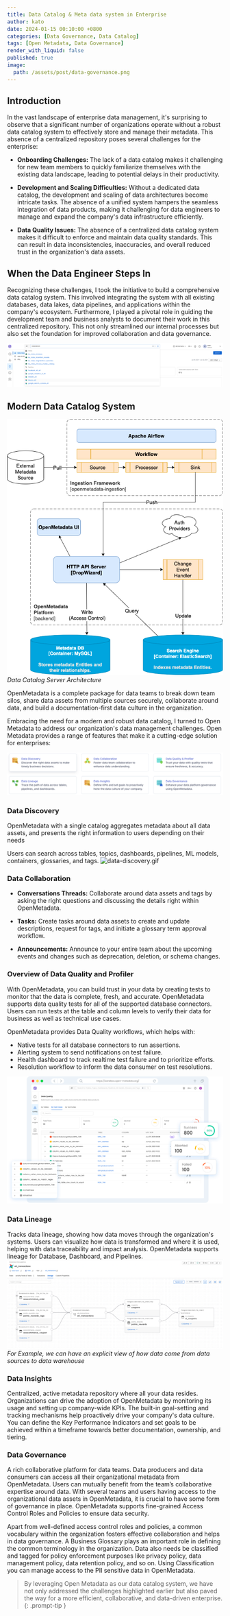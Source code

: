 ```yaml
---
title: Data Catalog & Meta data system in Enterprise
author: kato
date: 2024-01-15 00:10:00 +0800
categories: [Data Governance, Data Catalog]
tags: [Open Metadata, Data Governance]
render_with_liquid: false
published: true
image:
  path: /assets/post/data-governance.png
---
```


## Introduction

In the vast landscape of enterprise data management, it's surprising to observe that a significant number of organizations operate without a robust data catalog system to effectively store and manage their metadata. This absence of a centralized repository poses several challenges for the enterprise:

- **Onboarding Challenges:** The lack of a data catalog makes it challenging for new team members to quickly familiarize themselves with the existing data landscape, leading to potential delays in their productivity.

- **Development and Scaling Difficulties:** Without a dedicated data catalog, the development and scaling of data architectures become intricate tasks. The absence of a unified system hampers the seamless integration of data products, making it challenging for data engineers to manage and expand the company's data infrastructure efficiently.

- **Data Quality Issues:** The absence of a centralized data catalog system makes it difficult to enforce and maintain data quality standards. This can result in data inconsistencies, inaccuracies, and overall reduced trust in the organization's data assets.

## When the Data Engineer Steps In

Recognizing these challenges, I took the initiative to build a comprehensive data catalog system. This involved integrating the system with all existing databases, data lakes, data pipelines, and applications within the company's ecosystem. Furthermore, I played a pivotal role in guiding the development team and business analysts to document their work in this centralized repository. This not only streamlined our internal processes but also set the foundation for improved collaboration and data governance.
         
![Openmetadata](/assets/post/open-metadata.png)

## Modern Data Catalog System

![Openmetadata](/assets/post/open-metadata-architecture.png)
*Data Catalog Server Architecture*

OpenMetadata is a complete package for data teams to break down team silos, share data assets from multiple sources securely, collaborate around data, and build a documentation-first data culture in the organization.


Embracing the need for a modern and robust data catalog, I turned to Open Metadata to address our organization's data management challenges. Open Metadata provides a range of features that make it a cutting-edge solution for enterprises:

![Openmetadata](/assets/post/open-metadata-features.png)

### Data Discovery
OpenMetadata with a single catalog aggregates metadata about all data assets, and presents the right information to users depending on their needs

Users can search across tables, topics, dashboards, pipelines, ML models, containers, glossaries, and tags.
![data-discovery.gif](/assets/post/data-discovery.gif)

### Data Collaboration
- **Conversations Threads:** Collaborate around data assets and tags by asking the right questions and discussing the details right within OpenMetadata.

- **Tasks:** Create tasks around data assets to create and update descriptions, request for tags, and initiate a glossary term approval workflow.

- **Announcements:** Announce to your entire team about the upcoming events and changes such as deprecation, deletion, or schema changes. 

### Overview of Data Quality and Profiler
With OpenMetadata, you can build trust in your data by creating tests to monitor that the data is complete, fresh, and accurate. OpenMetadata supports data quality tests for all of the supported database connectors. Users can run tests at the table and column levels to verify their data for business as well as technical use cases.

OpenMetadata provides Data Quality workflows, which helps with:
- Native tests for all database connectors to run assertions.
- Alerting system to send notifications on test failure.
- Health dashboard to track realtime test failure and to prioritize efforts.
- Resolution workflow to inform the data consumer on test resolutions.

![Openmetadata](/assets/post/open-metadata-quality.png)

### Data Lineage
Tracks data lineage, showing how data moves through the organization's systems. Users can visualize how data is transformed and where it is used, helping with data traceability and impact analysis. OpenMetadata supports lineage for Database, Dashboard, and Pipelines.
![Openmetadata](/assets/post/open-metadata-lineage.png)
*For Example, we can have an explicit view of how data come from data sources to data warehouse*

### Data Insights
Centralized, active metadata repository where all your data resides. Organizations can drive the adoption of OpenMetadata by monitoring its usage and setting up company-wide KPIs. The built-in goal-setting and tracking mechanisms help proactively drive your company's data culture. You can define the Key Performance Indicators and set goals to be achieved within a timeframe towards better documentation, ownership, and tiering.

### Data Governance
A rich collaborative platform for data teams. Data producers and data consumers can access all their organizational metadata from OpenMetadata. Users can mutually benefit from the team’s collaborative expertise around data. With several teams and users having access to the organizational data assets in OpenMetadata, it is crucial to have some form of governance in place. OpenMetadata supports fine-grained Access Control Roles and Policies to ensure data security.

Apart from well-defined access control roles and policies, a common vocabulary within the organization fosters effective collaboration and helps in data governance. A Business Glossary plays an important role in defining the common terminology in the organization. Data also needs be classified and tagged for policy enforcement purposes like privacy policy, data management policy, data retention policy, and so on. Using Classification you can manage access to the PII sensitive data in OpenMetadata.

> By leveraging Open Metadata as our data catalog system, we have not only addressed the challenges highlighted earlier but also paved the way for a more efficient, collaborative, and data-driven enterprise.
{: .prompt-tip }
